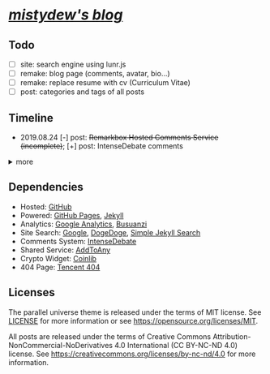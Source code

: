 # [_mistydew's blog_](https://mistydew.github.io/blog)

## Todo

- [ ] site: search engine using lunr.js
- [ ] remake: blog page (comments, avatar, bio...)
- [ ] remake: replace resume with cv (Curriculum Vitae)
- [ ] post: categories and tags of all posts

## Timeline

* 2019.08.24 [-] post: ~~Remarkbox Hosted Comments Service (incomplete)~~; [+] post: IntenseDebate comments

<details>
<summary>more</summary>

* 2019.08.18 [+] assets: css, fonts, images and js...
* 2019.08.14 [+] about page: PGP key and fingerprint
* 2019.08.02 [+] site: Simple Jekyll Search
* 2019.07.18 [+] pages: booklog (reading list) page, feed page
* 2019.07.04 [-] site: ~~Baidu Search (unfriendly)~~; [+] site: DogeDoge Search
* 2019.06.21 [-] post: ~~bShare~~; [+] post: AddToAny share system
* 2019.06.20 [+] post: ~~bShare~~
* 2019.06.10 [+] home page: Crypto Currencies Price Ticker
* 2019.05.24 [+] README: Site Dependencies
* 2019.05.09 [+] site: robots.txt (Allow Bingbot, Yahoo Slurp)
* 2019.05.03 [-] post: ~~LiveRe City comment (realname)~~; [+] post: ~~Remarkbox Hosted Comments Service~~
* 2019.04.28 [-] post: ~~Widget Pack Comments System (realname)~~; [+] post: ~~LiveRe City comment~~
* 2019.04.23 [+] site: the searchbox submit icon
* 2019.04.19 [+] config: site timezone
* 2019.04.01 [+] site: position of site searchbox
* 2019.03.30 [-] site: ~~cPlayer (redundancy)~~
* 2019.02.02 [-] site: ~~honehone clock (unnecessary)~~
* 2019.02.01 [+] remake: gc favicon
* 2019.01.01 [+] subsite: GC music diary home page; [~] LICENSE: update license year range to 2019
* 2018.09.25 [+] donate page: Bitcoin address, QR (Quick Response) code
* 2018.09.24 [-] archive page: ~~GitHub Contribution (unnecessary)~~
* 2018.09.20 [+] remake: home page, blog permalink; [-] site: ~~jekyll-paginate plugin~~
* 2018.09.19 [-] site: ~~jekyll-sitemap plugin~~; [+] site: sitemap.xml (generated by Liquid)
* 2018.09.14 [-] post: ~~IntenseDebate comments~~; [+] post: ~~Widget Pack Comments System~~
* 2018.09.12 [+] site: page content-width; [-] site: ~~DaoVoice web chat tool (redundancy and many bugs)~~
* 2018.09.06 [+] site: robots.txt (Sitemap URL)
* 2018.08.29 [+] fonts: site and blog title (Underwater love), post information (Gloria Hallelujah)
* 2018.08.28 [+] pages: rename ~~slogan~~ to quotes
* 2018.08.27 [+] config: excerpt separator
* 2018.08.23 [-] site: ~~Baidu Analytics (unfriendly)~~
* 2018.08.22 [+] site: ~~DaoVoice web chat tool~~
* 2018.08.20 [+] post: document info (author, date, license, more)
* 2018.08.15 [-] site: ~~particle background (redundancy)~~
* 2018.08.13 [+] site: ~~cPlayer (web music player)~~
* 2018.08.12 [+] pages: donate page
* 2018.08.10 [+] site: sitemap; post: ~~IntenseDebate comments~~
* 2018.08.08 [+] site: delimiter '|' in html head title, background-color
* 2018.08.06 [+] pages: Resume/CV (Curriculum Vitae) page
* 2018.08.02 [+] site: Google, ~~Baidu~~ Custom Search
* 2018.08.01 [+] tags page: tag cloud
* 2018.07.10 [+] pages: tags page
* 2018.07.03 [+] archive page: ~~GitHub Contribution~~
* 2018.06.19 [+] post: word statistics, reading time
* 2018.06.15 [+] site: ~~particle background~~
* 2018.06.07 [+] site: Google Analytics and Search Console; ~~Baidu Analytics~~
* 2018.06.06 [+] blog page: sticky post
* 2018.06.04 [+] site: Busuanzi analytics (hits, visitors, pageviews)
* 2018.05.22 [+] site: robots.txt (Allow Googlebot, Baiduspider)
* 2018.05.21 [+] pages: archive page
* 2018.05.18 [+] pages: 404 page (Tencent search lost children)
* 2018.05.17 [+] footer: ~~slogan~~ quote
* 2018.05.16 [+] pages: category, ~~slogan~~ quotes page
* 2018.05.14 [+] site: ~~honehone clock~~; home page: ~~pagination~~
* 2018.05.02 [+] site: gc favicon
* 2018.04.27 [-] site: ~~audio directory (redundancy)~~
* 2018.04.21 [+] post: images, reference
* 2018.04.19 [+] site: ~~audio directory~~; README: Todo, Timeline list
* 2018.04.18 [+] site: the base Jekyll theme (jekyll new)
</details>

## Dependencies

* Hosted: [GitHub](https://github.com)
* Powered: [GitHub Pages](https://pages.github.com), [Jekyll](http://www.jekyllrb.com)
* Analytics: [Google Analytics](https://analytics.google.com/analytics/web), [Busuanzi](https://busuanzi.ibruce.info)
* Site Search: [Google](https://www.google.com), [DogeDoge](https://dogedoge.com), [Simple Jekyll Search](https://github.com/christian-fei/Simple-Jekyll-Search)
* Comments System: [IntenseDebate](https://intensedebate.com)
* Shared Service: [AddToAny](https://www.addtoany.com)
* Crypto Widget: [Coinlib](https://coinlib.io)
* 404 Page: [Tencent 404](https://www.qq.com/404)

## Licenses

The parallel universe theme is released under the terms of MIT license.
See [LICENSE](LICENSE) for more information or see https://opensource.org/licenses/MIT.

All posts are released under the terms of Creative Commons Attribution-NonCommercial-NoDerivatives 4.0 International (CC BY-NC-ND 4.0) license.
See https://creativecommons.org/licenses/by-nc-nd/4.0 for more information.
